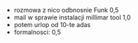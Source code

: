 - rozmowa z nico odbnosnie Funk 0,5
- mail w sprawie instalacji millimar tool 1,0
- potem urlop od 10-te adas
- formalnosci: 0,5
